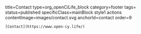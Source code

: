 title=Contact
type=org_openCiLife_block
category=footer
tags=
status=published
specificClass=mainBlock style1 actions
contentImage=images/contact.svg
anchorId=contact
order=9
~~~~~~
[Contact](https://www.open-cy.life/)
